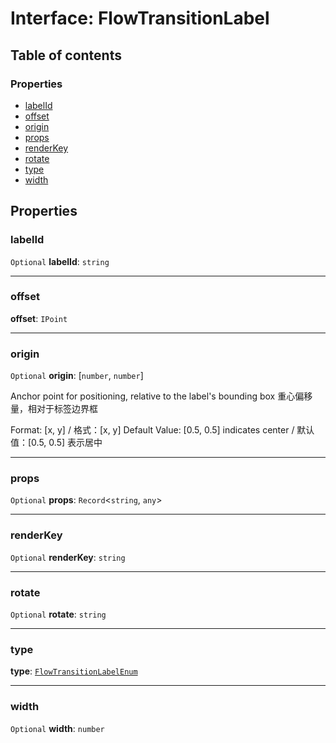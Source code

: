 # Interface: FlowTransitionLabel

## Table of contents

### Properties

* [labelId](/auto-docs/document/interfaces/FlowTransitionLabel.md#labelid)
* [offset](/auto-docs/document/interfaces/FlowTransitionLabel.md#offset)
* [origin](/auto-docs/document/interfaces/FlowTransitionLabel.md#origin)
* [props](/auto-docs/document/interfaces/FlowTransitionLabel.md#props)
* [renderKey](/auto-docs/document/interfaces/FlowTransitionLabel.md#renderkey)
* [rotate](/auto-docs/document/interfaces/FlowTransitionLabel.md#rotate)
* [type](/auto-docs/document/interfaces/FlowTransitionLabel.md#type)
* [width](/auto-docs/document/interfaces/FlowTransitionLabel.md#width)

## Properties

### labelId

`Optional` **labelId**: `string`

***

### offset

**offset**: `IPoint`

***

### origin

`Optional` **origin**: \[`number`, `number`]

Anchor point for positioning, relative to the label's bounding box
重心偏移量，相对于标签边界框

Format: \[x, y] / 格式：\[x, y]
Default Value: \[0.5, 0.5] indicates center / 默认值：\[0.5, 0.5] 表示居中

***

### props

`Optional` **props**: `Record`<`string`, `any`>

***

### renderKey

`Optional` **renderKey**: `string`

***

### rotate

`Optional` **rotate**: `string`

***

### type

**type**: [`FlowTransitionLabelEnum`](/auto-docs/document/enums/FlowTransitionLabelEnum.md)

***

### width

`Optional` **width**: `number`

